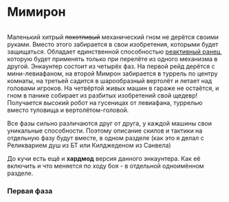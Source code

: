# Мимирон #

![]()

Маленький хитрый ~~похотливый~~ механический гном не дерётся своими руками. Вместо этого забирается в свои изобретения, которыми будет защищаться. Обладает единственной способностью [реактивный ранец](https://www.wowhead.com/ru/spell=63341), которую будет применять только при перелёте из одного механизма в другой. Энкаунтер состоит из четырёх фаз. На первой рейд дерётся с мини-левиафаном, на второй Мимрон забирается в туррель по центру комнаты, на третьей садится в шарообразный вертолёт и летает над головами игроков. На четвёртой живых машин в гараже не остаётся, и гном в панике собирает из разбитых изобретений свой щедевр! Получается высокий робот на гусеницах от левиафана, туррелью вместо туловища и вертолётом-головой. 

Все фазы сильно различаются друг от друга, у каждой машины свои уникальные способности. Поэтому описание скилов и тактики на отдельную фазу будут вместе, в одном разделе (как это я делал с Реликварием душ из БТ или Килджеденом из Санвела)

До кучи есть ещё и **хардмод** версия данного энкаунтера. Как её включить и что меняется по ходу боя - в отдельной одноимённом разделе.

### Первая фаза ###

![]()
